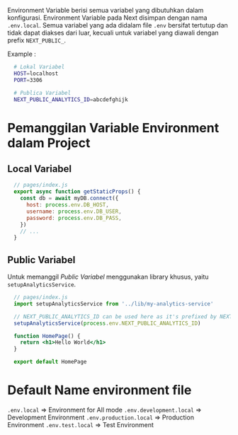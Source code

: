 Environment Variable berisi semua variabel yang dibutuhkan dalam konfigurasi. Environment Variable pada Next disimpan dengan nama `.env.local`. Semua variabel yang ada didalam file `.env` bersifat tertutup dan tidak dapat diakses dari luar, kecuali untuk variabel yang diawali dengan prefix `NEXT_PUBLIC_`.

Example :

```bash
  # Lokal Variabel
  HOST=localhost
  PORT=3306

  # Publica Variabel
  NEXT_PUBLIC_ANALYTICS_ID=abcdefghijk
```

# Pemanggilan Variable Environment dalam Project

## Local Variabel

```jsx
  // pages/index.js
  export async function getStaticProps() {
    const db = await myDB.connect({
      host: process.env.DB_HOST,
      username: process.env.DB_USER,
      password: process.env.DB_PASS,
    })
    // ...
  }
```

## Public Variabel

Untuk memanggil *Public Variabel* menggunakan library khusus, yaitu `setupAnalyticsService`.

```jsx
  // pages/index.js
  import setupAnalyticsService from '../lib/my-analytics-service'

  // NEXT_PUBLIC_ANALYTICS_ID can be used here as it's prefixed by NEXT_PUBLIC_
  setupAnalyticsService(process.env.NEXT_PUBLIC_ANALYTICS_ID)

  function HomePage() {
    return <h1>Hello World</h1>
  }

  export default HomePage
```

# Default Name environment file

`.env.local` => Environment for All mode
`.env.development.local` => Development Environment
`.env.production.local` => Production Environment
`.env.test.local` => Test Environment
